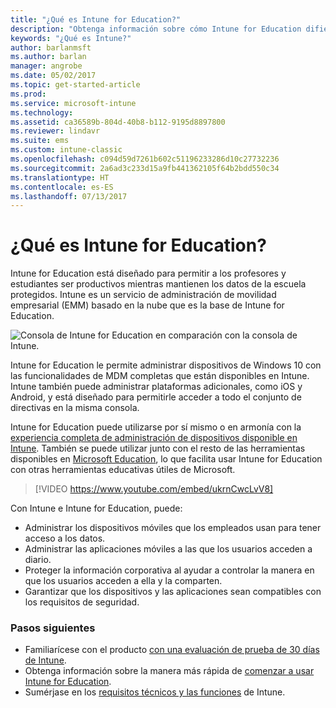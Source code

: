 ```yaml
---
title: "¿Qué es Intune for Education?"
description: "Obtenga información sobre cómo Intune for Education difiere de la experiencia completa de administración de Intune."
keywords: "¿Qué es Intune?"
author: barlanmsft
ms.author: barlan
manager: angrobe
ms.date: 05/02/2017
ms.topic: get-started-article
ms.prod: 
ms.service: microsoft-intune
ms.technology: 
ms.assetid: ca36589b-804d-40b8-b112-9195d8897800
ms.reviewer: lindavr
ms.suite: ems
ms.custom: intune-classic
ms.openlocfilehash: c094d59d7261b602c51196233286d10c27732236
ms.sourcegitcommit: 2a6ad3c233d15a9fb441362105f64b2bdd550c34
ms.translationtype: HT
ms.contentlocale: es-ES
ms.lasthandoff: 07/13/2017
---
```

# <a name="what-is-intune-for-education"></a>¿Qué es Intune for Education?

Intune for Education está diseñado para permitir a los profesores y estudiantes ser productivos mientras mantienen los datos de la escuela protegidos. Intune es un servicio de administración de movilidad empresarial (EMM) basado en la nube que es la base de Intune for Education.

![Consola de Intune for Education en comparación con la consola de Intune.](./media/intune-azure-vs-intuneEDU.png)

Intune for Education le permite administrar dispositivos de Windows 10 con las funcionalidades de MDM completas que están disponibles en Intune. Intune también puede administrar plataformas adicionales, como iOS y Android, y está diseñado para permitirle acceder a todo el conjunto de directivas en la misma consola.

Intune for Education puede utilizarse por sí mismo o en armonía con la [experiencia completa de administración de dispositivos disponible en Intune](introduction-intune.md). También se puede utilizar junto con el resto de las herramientas disponibles en [Microsoft Education](https://microsoft.com/education), lo que facilita usar Intune for Education con otras herramientas educativas útiles de Microsoft.

> [!VIDEO https://www.youtube.com/embed/ukrnCwcLvV8]

Con Intune e Intune for Education, puede:
* Administrar los dispositivos móviles que los empleados usan para tener acceso a los datos.
* Administrar las aplicaciones móviles a las que los usuarios acceden a diario.
* Proteger la información corporativa al ayudar a controlar la manera en que los usuarios acceden a ella y la comparten.
* Garantizar que los dispositivos y las aplicaciones sean compatibles con los requisitos de seguridad.

### <a name="next-steps"></a>Pasos siguientes
* Familiarícese con el producto [con una evaluación de prueba de 30 días de Intune](/intune-classic/understand-explore/sign-up-for-30-day-trial-microsoft-intune).
* Obtenga información sobre la manera más rápida de [comenzar a usar Intune for Education](/intune-education/what-is-express-configuration).
* Sumérjase en los [requisitos técnicos y las funciones](/intune/supported-devices-browsers) de Intune.
